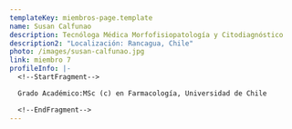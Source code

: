 ```yaml
---
templateKey: miembros-page.template
name: Susan Calfunao
description: Tecnóloga Médica Morfofisiopatología y Citodiagnóstico
description2: "Localización: Rancagua, Chile"
photo: /images/susan-calfunao.jpg
link: miembro 7
profileInfo: |-
  <!--StartFragment-->

  Grado Académico:MSc (c) en Farmacología, Universidad de Chile

  <!--EndFragment-->
---
```

